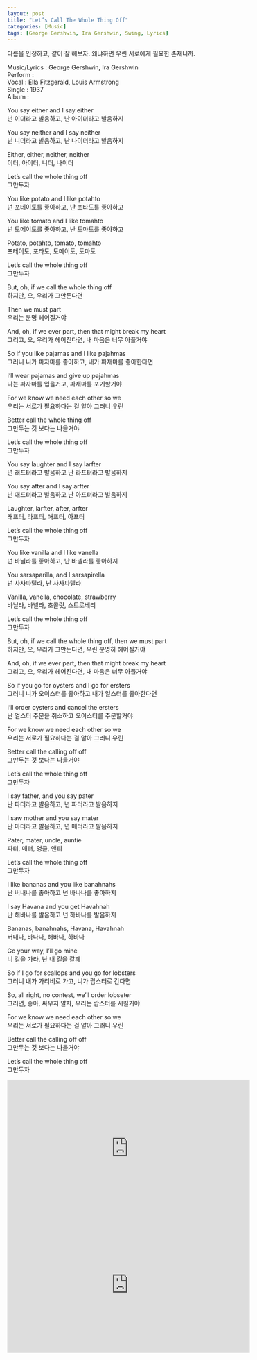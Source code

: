 ```yaml
---
layout: post
title: "Let’s Call The Whole Thing Off"
categories: [Music]
tags: [George Gershwin, Ira Gershwin, Swing, Lyrics]
---
```


다름을 인정하고, 같이 잘 해보자. 왜냐하면 우린 서로에게 필요한 존재니까.

Music/Lyrics : George Gershwin, Ira Gershwin   
Perform :    
Vocal : Ella Fitzgerald, Louis Armstrong   
Single : 1937   
Album :   

You say either and I say either  
넌 이더라고 발음하고, 난 아이더라고 발음하지  

You say neither and I say neither  
넌 니더라고 발음하고, 난 나이더라고 발음하지  

Either, either, neither, neither  
이더, 아이더, 니더, 나이더  

Let’s call the whole thing off  
그만두자  

You like potato and I like potahto  
넌 포테이토를 좋아하고, 난 포타도를 좋아하고  

You like tomato and I like tomahto  
넌 토메이토를 좋아하고, 난 토마토를 좋아하고  

Potato, potahto, tomato, tomahto  
포테이토, 포타도, 토메이토, 토마토  

Let’s call the whole thing off  
그만두자  

But, oh, if we call the whole thing off  
하지만, 오, 우리가 그만둔다면  

Then we must part  
우리는 분명 헤어질거야  

And, oh, if we ever part, then that might break my heart  
그리고, 오, 우리가 헤어진다면, 내 마음은 너무 아플거야  

So if you like pajamas and I like pajahmas  
그러니 니가 파자마를 좋아하고, 내가 파재마를 좋아한다면  

I’ll wear pajamas and give up pajahmas  
나는 파자마를 입을거고, 파재마를 포기할거야  

For we know we need each other so we  
우리는 서로가 필요하다는 걸 알아 그러니 우린  

Better call the whole thing off  
그만두는 것 보다는 나을거야  

Let’s call the whole thing off  
그만두자  

You say laughter and I say larfter  
넌 래프터라고 발음하고 난 라프터라고 발음하지  

You say after and I say arfter  
넌 애프터라고 발음하고 난 아프터라고 발음하지  

Laughter, larfter, after, arfter  
래프터, 라프터, 애프터, 아프터  

Let’s call the whole thing off  
그만두자  

You like vanilla and I like vanella  
넌 바닐라를 좋아하고, 난 바넬라를 좋아하지  

You sarsaparilla, and I sarsapirella  
넌 사사파릴라, 난 사사파렐라  

Vanilla, vanella, chocolate, strawberry  
바닐라, 바넬라, 초콜릿, 스트로베리  

Let’s call the whole thing off  
그만두자  

But, oh, if we call the whole thing off, then we must part  
하지만, 오, 우리가 그만둔다면, 우린 분명히 헤어질거야  

And, oh, if we ever part, then that might break my heart  
그리고, 오, 우리가 헤어진다면, 내 마음은 너무 아플거야  

So if you go for oysters and I go for ersters  
그러니 니가 오이스터를 좋아하고 내가 얼스터를 좋아한다면  

I’ll order oysters and cancel the ersters  
난 얼스터 주문을 취소하고 오이스터를 주문할거야  

For we know we need each other so we  
우리는 서로가 필요하다는 걸 알아 그러니 우린  

Better call the calling off off  
그만두는 것 보다는 나을거야  

Let’s call the whole thing off  
그만두자  

I say father, and you say pater  
난 파더라고 발음하고, 넌 파터라고 발음하지  

I saw mother and you say mater  
난 마더라고 발음하고, 넌 매터라고 발음하지  

Pater, mater, uncle, auntie  
파터, 매터, 엉클, 앤티  

Let’s call the whole thing off  
그만두자  

I like bananas and you like banahnahs  
난 버내나를 좋아하고 넌 바나나를 좋아하지  

I say Havana and you get Havahnah  
난 해바나를 발음하고 넌 하바나를 발음하지  

Bananas, banahnahs, Havana, Havahnah  
버내나, 바나나, 해바나, 하바나  

Go your way, I’ll go mine  
니 길을 가라, 난 내 길을 갈께  

So if I go for scallops and you go for lobsters  
그러니 내가 가리비로 가고, 니가 랍스터로 간다면  

So, all right, no contest, we’ll order lobseter  
그러면, 좋아, 싸우지 말자, 우리는 랍스터를 시킬거야  

For we know we need each other so we  
우리는 서로가 필요하다는 걸 알아 그러니 우린  

Better call the calling off off  
그만두는 것 보다는 나을거야  

Let’s call the whole thing off  
그만두자  

<iframe width="560" height="315" src="https://www.youtube.com/embed/aK0N7CSdX4M" title="YouTube video player" frameborder="0" allow="accelerometer; autoplay; clipboard-write; encrypted-media; gyroscope; picture-in-picture" allowfullscreen></iframe>

<iframe width="560" height="315" src="https://www.youtube.com/embed/LOILZ_D3aRg" title="YouTube video player" frameborder="0" allow="accelerometer; autoplay; clipboard-write; encrypted-media; gyroscope; picture-in-picture" allowfullscreen></iframe>
